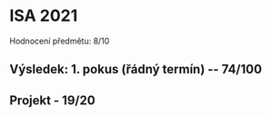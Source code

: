 # ISA 2021
Hodnocení předmětu: 8/10

## Výsledek: 1. pokus (řádný termín) -- 74/100

## Projekt - 19/20
